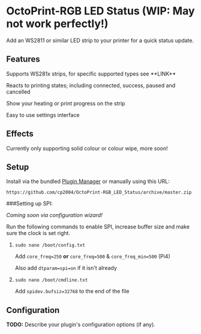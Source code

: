 # OctoPrint-RGB LED Status (WIP: May not work perfectly!)

Add an WS2811 or similar LED strip to your printer for a quick status update.

## Features
Supports WS281x strips, for specific supported types see \*\*LINK\*\*

Reacts to printing states; including connected, success, paused and cancelled

Show your heating or print progress on the strip

Easy to use settings interface

## Effects
Currently only supporting solid colour or colour wipe, more soon!

## Setup

Install via the bundled [Plugin Manager](https://docs.octoprint.org/en/master/bundledplugins/pluginmanager.html)
or manually using this URL:

    https://github.com/cp2004/OctoPrint-RGB_LED_Status/archive/master.zip

###Setting up SPI:

_Coming soon via configuration wizard!_

Run the following commands to enable SPI, increase buffer size and make sure the clock is set right.

1. `sudo nano /boot/config.txt`

    Add `core_freq=250` **or** `core_freq=500` & `core_freq_min=500` (Pi4)
    
    Also add `dtparam=spi=on` if it isn't already

2. `sudo nano /boot/cmdline.txt`

    Add `spidev.bufsiz=32768` to the end of the file

## Configuration

**TODO:** Describe your plugin's configuration options (if any).
